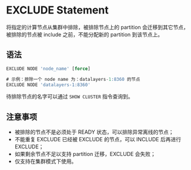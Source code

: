 # EXCLUDE Statement

将指定的计算节点从集群中排除，被排除节点上的 partition 会迁移到其它节点，被排除的节点被 include 之前，不能分配新的 partition 到该节点上。

## 语法

```SQL
EXCLUDE NODE 'node_name' [force]

# 示例：排除一个 node name 为：datalayers-1:8360 的节点
EXCLUDE NODE 'datalayers-1:8360'
```

待排除节点的名字可以通过 `SHOW CLUSTER` 指令查询到。

## 注意事项

* 被排除的节点不是必须处于 READY 状态，可以排除异常离线的节点；
* 不能重复 EXCLUDE 已经被 EXCLUDE 的节点，可以 INCLUDE 后再进行 EXCLUDE；
* 如果剩余节点不足以支持 partition 迁移，EXCLUDE 会失败；
* 仅支持在集群模式下使用。
